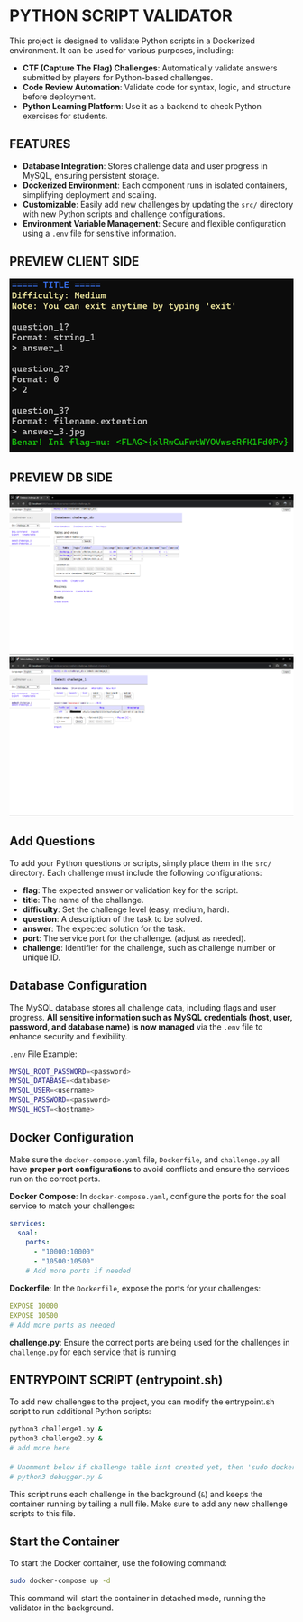 # PYTHON SCRIPT VALIDATOR
This project is designed to validate Python scripts in a Dockerized environment. It can be used for various purposes, including:
- **CTF (Capture The Flag) Challenges**: Automatically validate answers submitted by players for Python-based challenges.
- **Code Review Automation**: Validate code for syntax, logic, and structure before deployment.
- **Python Learning Platform**: Use it as a backend to check Python exercises for students.

## FEATURES
- **Database Integration**: Stores challenge data and user progress in MySQL, ensuring persistent storage.
- **Dockerized Environment**: Each component runs in isolated containers, simplifying deployment and scaling.
- **Customizable**: Easily add new challenges by updating the `src/` directory with new Python scripts and challenge configurations.
- **Environment Variable Management**: Secure and flexible configuration using a `.env` file for sensitive information.

## PREVIEW CLIENT SIDE
![preview](img/preview.png)

## PREVIEW DB SIDE
![preview db 1](img/db_1.png)
![preview db 2](img/db_2.png)

## Add Questions
To add your Python questions or scripts, simply place them in the `src/` directory. Each challenge must include the following configurations:

- **flag**: The expected answer or validation key for the script.
- **title**: The name of the challange.
- **difficulty**: Set the challenge level (easy, medium, hard).
- **question**: A description of the task to be solved.
- **answer**: The expected solution for the task.
- **port**: The service port for the challenge. (adjust as needed).
- **challenge**: Identifier for the challenge, such as challenge number or unique ID.

## Database Configuration
The MySQL database stores all challenge data, including flags and user progress. **All sensitive information such as MySQL credentials (host, user, password, and database name) is now managed** via the `.env` file to enhance security and flexibility.

`.env` File Example:
```sh
MYSQL_ROOT_PASSWORD=<password>
MYSQL_DATABASE=<database>
MYSQL_USER=<username>
MYSQL_PASSWORD=<password>
MYSQL_HOST=<hostname>
```

## Docker Configuration
Make sure the `docker-compose.yaml` file, `Dockerfile`, and `challenge.py` all have **proper port configurations** to avoid conflicts and ensure the services run on the correct ports.

**Docker Compose**: In `docker-compose.yaml`, configure the ports for the soal service to match your challenges:
```yaml
services:
  soal:
    ports:
      - "10000:10000"
      - "10500:10500"
    # Add more ports if needed

```

**Dockerfile**: In the `Dockerfile`, expose the ports for your challenges:
```yaml
EXPOSE 10000
EXPOSE 10500
# Add more ports as needed

```

**challenge.py**: Ensure the correct ports are being used for the challenges in `challenge.py` for each service that is running

## ENTRYPOINT SCRIPT (entrypoint.sh)
To add new challenges to the project, you can modify the entrypoint.sh script to run additional Python scripts:
```sh
python3 challenge1.py &
python3 challenge2.py &
# add more here

# Unomment below if challenge table isnt created yet, then 'sudo docker-compose up -d --build'
# python3 debugger.py & 

```
This script runs each challenge in the background (`&`) and keeps the container running by tailing a null file. Make sure to add any new challenge scripts to this file.

## Start the Container
To start the Docker container, use the following command:
```sh
sudo docker-compose up -d
```
This command will start the container in detached mode, running the validator in the background.
